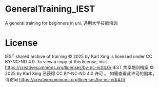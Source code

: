 # GeneralTraining_IEST
A general training for beginners in uni. 通用大学技能培训

# License
IEST shared archive of training © 2025 by Karl Xing is licensed under CC BY-NC-ND 4.0. To view a copy of this license, visit https://creativecommons.org/licenses/by-nc-nd/4.0/
IEST 共享培训档案 © 2025 by Karl Xing 已获得 CC BY-NC-ND 4.0 许可 。 如需查看此许可的副本，请访问 https://creativecommons.org/licenses/by-nc-nd/4.0/
